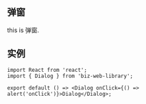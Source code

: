 ## 弹窗

this is 弹窗.

## 实例

```tsx
import React from 'react';
import { Dialog } from 'biz-web-library';

export default () => <Dialog onClick={() => alert('onClick')}>Dialog</Dialog>;
```
